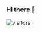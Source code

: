 ### Hi there 👋
![visitors](https://visitor-badge.glitch.me/badge?page_id=zeromask1337.visitor-badge)

